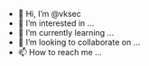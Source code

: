 - 👋 Hi, I’m @vksec
- 👀 I’m interested in ...
- 🌱 I’m currently learning ...
- 💞️ I’m looking to collaborate on ...
- 📫 How to reach me ...
<a href="https://vksec.com"><a>
<!---
vksec/vksec is a ✨ special ✨ repository because its `README.md` (this file) appears on your GitHub profile.
You can click the Preview link to take a look at your changes.
--->
